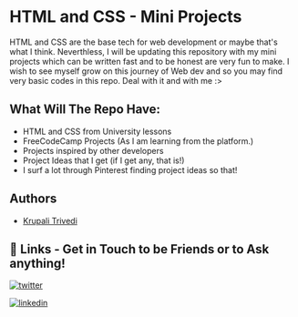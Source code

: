 # HTML and CSS - Mini Projects

HTML and CSS are the base tech for web development or maybe that's what I think. Neverthless,
I will be updating this repository with my mini projects which can be written fast and to be honest
are very fun to make. I wish to see myself grow on this journey of Web dev and so you may find very basic codes in this repo. Deal with it and with me :>




## What Will The Repo Have:

- HTML and CSS from University lessons
- FreeCodeCamp Projects (As I am learning from the platform.)
- Projects inspired by other developers 
- Project Ideas that I get (if I get any, that is!)
- I surf a lot through Pinterest finding project ideas so that!

## Authors

- [Krupali Trivedi](https://github.com/krupalitrivedi)


## 🔗 Links - Get in Touch to be Friends or to Ask anything!
[![twitter](https://img.shields.io/badge/twitter-1DA1F2?style=for-the-badge&logo=twitter&logoColor=white)](https://twitter.com/chai_really)

[![linkedin](https://img.shields.io/badge/linkedin-0A66C2?style=for-the-badge&logo=linkedin&logoColor=white)](https://www.linkedin.com/in/krupali-trivedi-513a60202/)
